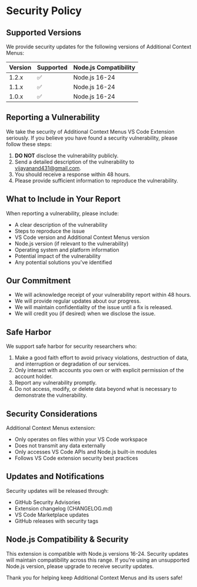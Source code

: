 # Security Policy

## Supported Versions

We provide security updates for the following versions of Additional Context Menus:

| Version | Supported          | Node.js Compatibility |
| ------- | ------------------ | --------------------- |
| 1.2.x   | :white_check_mark: | Node.js 16-24         |
| 1.1.x   | :white_check_mark: | Node.js 16-24         |
| 1.0.x   | :white_check_mark: | Node.js 16-24         |

## Reporting a Vulnerability

We take the security of Additional Context Menus VS Code Extension seriously. If you believe you have found a security vulnerability, please follow these steps:

1. **DO NOT** disclose the vulnerability publicly.
2. Send a detailed description of the vulnerability to vijayanand431@gmail.com.
3. You should receive a response within 48 hours.
4. Please provide sufficient information to reproduce the vulnerability.

## What to Include in Your Report

When reporting a vulnerability, please include:

- A clear description of the vulnerability
- Steps to reproduce the issue
- VS Code version and Additional Context Menus version
- Node.js version (if relevant to the vulnerability)
- Operating system and platform information
- Potential impact of the vulnerability
- Any potential solutions you've identified

## Our Commitment

- We will acknowledge receipt of your vulnerability report within 48 hours.
- We will provide regular updates about our progress.
- We will maintain confidentiality of the issue until a fix is released.
- We will credit you (if desired) when we disclose the issue.

## Safe Harbor

We support safe harbor for security researchers who:

1. Make a good faith effort to avoid privacy violations, destruction of data, and interruption or degradation of our services.
2. Only interact with accounts you own or with explicit permission of the account holder.
3. Report any vulnerability promptly.
4. Do not access, modify, or delete data beyond what is necessary to demonstrate the vulnerability.

## Security Considerations

Additional Context Menus extension:

- Only operates on files within your VS Code workspace
- Does not transmit any data externally
- Only accesses VS Code APIs and Node.js built-in modules
- Follows VS Code extension security best practices

## Updates and Notifications

Security updates will be released through:

- GitHub Security Advisories
- Extension changelog (CHANGELOG.md)
- VS Code Marketplace updates
- GitHub releases with security tags

## Node.js Compatibility & Security

This extension is compatible with Node.js versions 16-24. Security updates will maintain compatibility across this range. If you're using an unsupported Node.js version, please upgrade to receive security updates.

Thank you for helping keep Additional Context Menus and its users safe!
